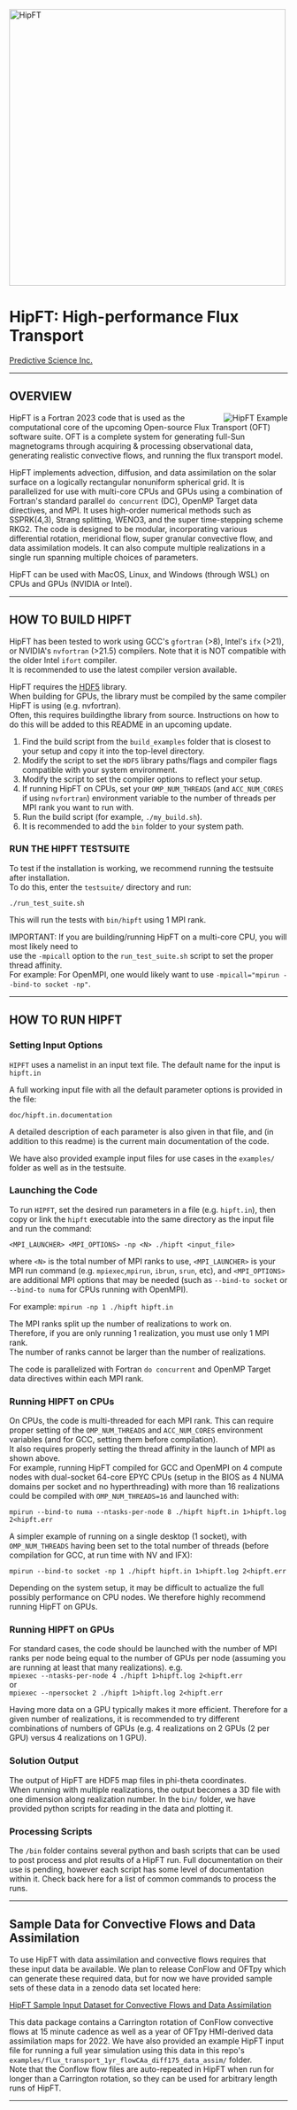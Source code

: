 <img width=500 src="hipft_logo.png" alt="HipFT" />  
  
# HipFT: High-performance Flux Transport
    
[Predictive Science Inc.](https://www.predsci.com)  
 
--------------------------------  
  
## OVERVIEW ##
<img align="right" src="hipft_example.gif" alt="HipFT Example"/>
HipFT is a Fortran 2023 code that is used as the computational core of the upcoming Open-source Flux Transport (OFT) software suite.  OFT is a complete system for generating full-Sun magnetograms through acquiring & processing observational data, generating realistic convective flows, and running the flux transport model.  
  
HipFT implements advection, diffusion, and data assimilation on the solar surface on a logically rectangular nonuniform spherical grid.  It is parallelized for use with multi-core CPUs and GPUs using a combination of Fortran's standard parallel `do concurrent` (DC), OpenMP Target data directives, and MPI.  It uses high-order numerical methods such as SSPRK(4,3), Strang splitting, WENO3, and the super time-stepping scheme RKG2.  The code is designed to be modular, incorporating various differential rotation, meridional flow, super granular convective flow, and data assimilation models.  It can also compute multiple realizations in a single run spanning multiple choices of parameters.  
  
HipFT can be used with MacOS, Linux, and Windows (through WSL) on CPUs and GPUs (NVIDIA or Intel).  
  
--------------------------------  
   
## HOW TO BUILD HIPFT ##
  
HipFT has been tested to work using GCC's `gfortran` (>8), Intel's `ifx` (>21), or NVIDIA's `nvfortran` (>21.5) compilers.  Note that it is NOT compatible with the older Intel `ifort` compiler.  
It is recommended to use the latest compiler version available.  

HipFT requires the [HDF5](https://www.hdfgroup.org/solutions/hdf5) library.  
When building for GPUs, the library must be compiled by the same compiler HipFT is using (e.g. nvfortran).  
Often, this requires buildingthe library from source.  Instructions on how to do this will be added to this README in an upcoming update.
  
1. Find the build script from the `build_examples` folder that is closest to your setup and copy it into the top-level directory.  
2. Modify the script to set the `HDF5` library paths/flags and compiler flags compatible with your system environment.  
3. Modify the script to set the compiler options to reflect your setup.  
4. If running HipFT on CPUs, set your `OMP_NUM_THREADS` (and `ACC_NUM_CORES` if using `nvfortran`) environment variable to the number of threads per MPI rank you want to run with.  
5. Run the build script (for example, `./my_build.sh`).  
6. It is recommended to add the `bin` folder to your system path.  
  
### RUN THE HIPFT TESTSUITE ###
  
To test if the installation is working, we recommend running the testsuite after installation.  
To do this, enter the `testsuite/` directory and run:  
  
`./run_test_suite.sh`  
  
This will run the tests with `bin/hipft` using 1 MPI rank.  
  
IMPORTANT:  If you are building/running HipFT on a multi-core CPU, you will most likely need to  
use the `-mpicall` option to the `run_test_suite.sh` script to set the proper thread affinity.  
For example:  For OpenMPI, one would likely want to use `-mpicall="mpirun --bind-to socket -np"`.
  
--------------------------------  
  
## HOW TO RUN HIPFT ##
  
### Setting Input Options  
  
`HIPFT` uses a namelist in an input text file.  The default name for the input is `hipft.in`  
  
A full working input file with all the default parameter options is provided in the file:  
  
`doc/hipft.in.documentation` 
   
A detailed description of each parameter is also given in that file, and (in addition to this readme) is the current main documentation of the code.  
  
We have also provided example input files for use cases in the `examples/` folder as well as in the testsuite.  
  
### Launching the Code ###
    
To run `HIPFT`, set the desired run parameters in a file (e.g. `hipft.in`), then copy or link the `hipft` executable into the same directory as the input file and run the command:  
  
`<MPI_LAUNCHER> <MPI_OPTIONS> -np <N> ./hipft <input_file>`  
  
where `<N>` is the total number of MPI ranks to use, `<MPI_LAUNCHER>` is your MPI run command (e.g. `mpiexec`,`mpirun`, `ibrun`, `srun`, etc), and `<MPI_OPTIONS>` are additional MPI options that may be needed (such as `--bind-to socket` or `--bind-to numa` for CPUs running with OpenMPI).  

For example:  `mpirun -np 1 ./hipft hipft.in`  
  
The MPI ranks split up the number of realizations to work on.  
Therefore, if you are only running 1 realization, you must use only 1 MPI rank.  
The number of ranks cannot be larger than the number of realizations.  
  
The code is parallelized with Fortran `do concurrent` and OpenMP Target data directives within each MPI rank.  
  
### Running HIPFT on CPUs ###
  
On CPUs, the code is multi-threaded for each MPI rank.  This can require proper setting of the `OMP_NUM_THREADS` and `ACC_NUM_CORES` environment variables (and for GCC, setting them before compilation).  
It also requires properly setting the thread affinity in the launch of MPI as shown above.  
For example, running HipFT compiled for GCC and OpenMPI on 4 compute nodes with dual-socket 64-core EPYC CPUs (setup in the BIOS as 4 NUMA domains per socket and no hyperthreading) with more than 16 realizations could be compiled with `OMP_NUM_THREADS=16` and launched with:  
  
`mpirun --bind-to numa --ntasks-per-node 8 ./hipft hipft.in 1>hipft.log 2<hipft.err`  
  
A simpler example of running on a single desktop (1 socket), with `OMP_NUM_THREADS` having been set to the total number of threads (before compilation for GCC, at run time with NV and IFX):
  
`mpirun --bind-to socket -np 1 ./hipft hipft.in 1>hipft.log 2<hipft.err` 
  
Depending on the system setup, it may be difficult to actualize the full possibly performance on CPU nodes.  We therefore highly recommend running HipFT on GPUs.  
  
### Running HIPFT on GPUs ###
  
For standard cases, the code should be launched with the number of MPI ranks per node being equal to the number of GPUs per node (assuming you are running at least that many realizations). 
e.g.  
`mpiexec --ntasks-per-node 4 ./hipft 1>hipft.log 2<hipft.err`  
or  
`mpiexec --npersocket 2 ./hipft 1>hipft.log 2<hipft.err`  
  
Having more data on a GPU typically makes it more efficient.  Therefore for a given number of realizations, it is recommended to try different combinations of numbers of GPUs (e.g. 4 realizations on 2 GPUs (2 per GPU) versus 4 realizations on 1 GPU).  
  
### Solution Output ###
  
The output of HipFT are HDF5 map files in phi-theta coordinates.  
When running with multiple realizations, the output becomes a 3D file with one dimension along realization number.
In the `bin/` folder, we have provided python scripts for reading in the data and plotting it.
  
### Processing Scripts ###
  
The `/bin` folder contains several python and bash scripts that can be used to post process and plot results of a HipFT run.  Full documentation on their use is pending, however each script has some level of documentation within it.  Check back here for a list of common commands to process the runs.

--------------------------------

## Sample Data for Convective Flows and Data Assimilation
  
To use HipFT with data assimilation and convective flows requires that these input data be available.  We plan to release ConFlow and OFTpy which can generate these required data, but for now we have provided sample sets of these data in a zenodo data set located here:  
  
[HipFT Sample Input Dataset for Convective Flows and Data Assimilation](https://zenodo.org/doi/10.5281/zenodo.10271120)
  
This data package contains a Carrington rotation of ConFlow convective flows at 15 minute cadence as well as a year of OFTpy HMI-derived data assimilation maps for 2022.  We have also provided an example HipFT input file for running a full year simulation using this data in this repo's `examples/flux_transport_1yr_flowCAa_diff175_data_assim/` folder.  
Note that the Conflow flow files are auto-repeated in HipFT when run for longer than a Carrington rotation, so they can be used for arbitrary length runs of HipFT.  

--------------------------------
  
